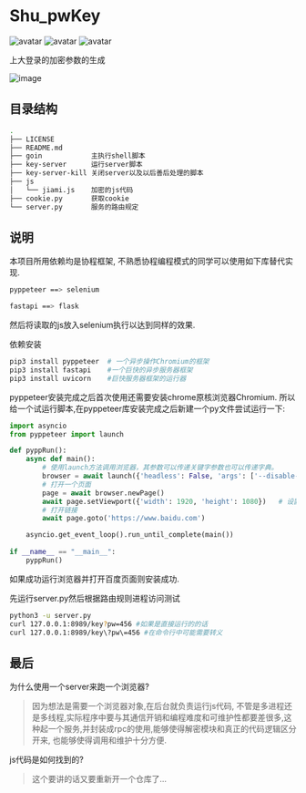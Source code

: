 # Shu_pwKey

![avatar](https://img.shields.io/badge/license-MIT-blue)
![avatar](https://img.shields.io/badge/pyppeteer-0.0.25-orange)
![avatar](https://img.shields.io/badge/fastapi-0.63.0-grenn)

上大登录的加密参数的生成

![image](https://github.com/crazyhubox/Shu_pwKey/blob/main/static/key.gif)

## 目录结构

```bash
.
├── LICENSE
├── README.md
├── goin            主执行shell脚本
├── key-server      运行server脚本
├── key-server-kill 关闭server以及以后善后处理的脚本
├── js
│   └── jiami.js    加密的js代码
├── cookie.py       获取cookie
└── server.py       服务的路由规定
```

## 说明

本项目所用依赖均是协程框架, 不熟悉协程编程模式的同学可以使用如下库替代实现.

```bash
pyppeteer ==> selenium

fastapi ==> flask
```

然后将读取的js放入selenium执行以达到同样的效果.

依赖安装

```bash
pip3 install pyppeteer  # 一个异步操作Chromium的框架
pip3 install fastapi    #一个巨快的异步服务器框架
pip3 install uvicorn    #巨快服务器框架的运行器
```

pyppeteer安装完成之后首次使用还需要安装chrome原核浏览器Chromium. 所以给一个试运行脚本,在pyppeteer库安装完成之后新建一个py文件尝试运行一下:

```python
import asyncio
from pyppeteer import launch

def pyppRun():
    async def main():
        # 使用launch方法调用浏览器，其参数可以传递关键字参数也可以传递字典。
        browser = await launch({'headless': False, 'args': ['--disable-infobars', '--window-size=1920,1080', '--no-sandbox']})
        # 打开一个页面
        page = await browser.newPage()
        await page.setViewport({'width': 1920, 'height': 1080})   # 设置页面的大小
        # 打开链接
        await page.goto('https://www.baidu.com') 

    asyncio.get_event_loop().run_until_complete(main())
    
if __name__ == "__main__":
    pyppRun()
```

如果成功运行浏览器并打开百度页面则安装成功.

先运行server.py然后根据路由规则进程访问测试

```bash
python3 -u server.py
curl 127.0.0.1:8989/key?pw=456 #如果是直接运行的的话
curl 127.0.0.1:8989/key\?pw\=456 #在命令行中可能需要转义
```

## 最后

为什么使用一个server来跑一个浏览器?

> 因为想法是需要一个浏览器对象,在后台就负责运行js代码, 不管是多进程还是多线程,实际程序中要与其通信开销和编程难度和可维护性都要差很多,这种起一个服务,并封装成rpc的使用,能够使得解密模块和真正的代码逻辑区分开来, 也能够使得调用和维护十分方便.

js代码是如何找到的?
> 这个要讲的话又要重新开一个仓库了...
